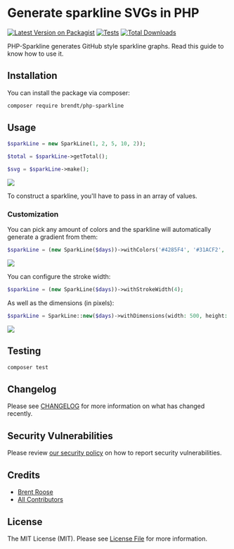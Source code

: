 # Generate sparkline SVGs in PHP

[![Latest Version on Packagist](https://img.shields.io/packagist/v/brendt/php-sparkline.svg?style=flat-square)](https://packagist.org/packages/brendt/php-sparkline)
[![Tests](https://github.com/brendt/php-sparkline/actions/workflows/run-tests.yml/badge.svg?branch=main)](https://github.com/brendt/php-sparkline/actions/workflows/run-tests.yml)
[![Total Downloads](https://img.shields.io/packagist/dt/brendt/php-sparkline.svg?style=flat-square)](https://packagist.org/packages/brendt/php-sparkline)

PHP-Sparkline generates GitHub style sparkline graphs. Read this guide to know how to use it.

## Installation

You can install the package via composer:

```bash
composer require brendt/php-sparkline
```

## Usage

```php
$sparkLine = new SparkLine(1, 2, 5, 10, 2));

$total = $sparkLine->getTotal();

$svg = $sparkLine->make();
```

![](./.github/img/0.png)

To construct a sparkline, you'll have to pass in an array of values.

### Customization

You can pick any amount of colors and the sparkline will automatically generate a gradient from them:

```php
$sparkLine = (new SparkLine($days))->withColors('#4285F4', '#31ACF2', '#2BC9F4');
```

![](./.github/img/1.png)

You can configure the stroke width:

```php
$sparkLine = (new SparkLine($days))->withStrokeWidth(4);
```

As well as the dimensions (in pixels):

```php
$sparkLine = SparkLine::new($days)->withDimensions(width: 500, height: 100);
```

![](./.github/img/2.png)

## Testing

```bash
composer test
```

## Changelog

Please see [CHANGELOG](CHANGELOG.md) for more information on what has changed recently.

## Security Vulnerabilities

Please review [our security policy](../../security/policy) on how to report security vulnerabilities.

## Credits

- [Brent Roose](https://github.com/brendt)
- [All Contributors](../../contributors)

## License

The MIT License (MIT). Please see [License File](LICENSE.md) for more information.
